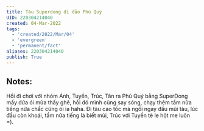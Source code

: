 ```yaml
---
title: Tàu Superdong đi đảo Phú Quý
UID: 220304214040
created: 04-Mar-2022
tags:
  - 'created/2022/Mar/04'
  - 'evergreen'
  - 'permanent/fact'
aliases: 220304214040
publish: True
---
```

## Notes:
Hồi đi chơi với nhóm Ánh, Tuyến, Trúc, Tân ra Phú Quý bằng SuperDong mấy đứa ói mửa thấy ghê, hồi đó mình cũng say sóng, chạy thêm tầm nửa tiếng nữa chắc cũng ói ỉa haha. Đi tàu cao tốc mà ngồi ngay đầu mũi tàu, lúc đầu còn khoái, tầm nửa tiếng là biết mùi, Trúc với Tuyến tè le hột me luôn =).
